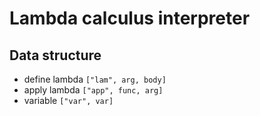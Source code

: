 
Lambda calculus interpreter
===========================


Data structure
--------------

* define lambda `["lam", arg, body]`
* apply lambda `["app", func, arg]`
* variable `["var", var]`
